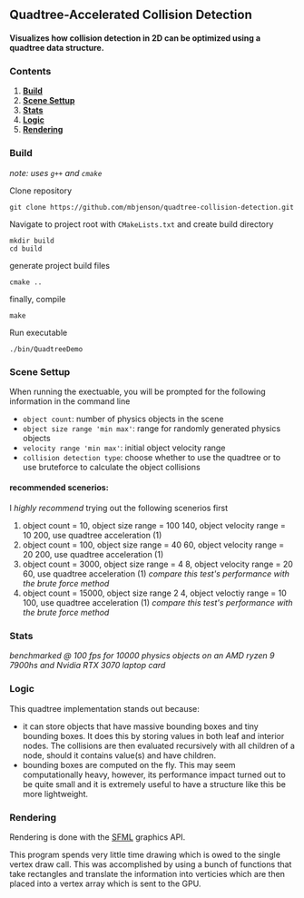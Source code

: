 ## Quadtree-Accelerated Collision Detection

#### Visualizes how collision detection in 2D can be optimized using a quadtree data structure.

### Contents
1. [**Build**](#build)
2. [**Scene Settup**](#scene-settup)
3. [**Stats**](#stats)
4. [**Logic**](#logic)
5. [**Rendering**](#rendering)

### Build
*note: uses `g++` and `cmake`*

Clone repository

    git clone https://github.com/mbjenson/quadtree-collision-detection.git
Navigate to project root with `CMakeLists.txt` and create build directory

    mkdir build
    cd build
generate project build files

    cmake ..
finally, compile

    make

Run executable

    ./bin/QuadtreeDemo
### Scene Settup

When running the exectuable, you will be prompted for the following information in the command line
* `object count`: number of physics objects in the scene
* `object size range 'min max'`: range for randomly generated physics objects
* `velocity range 'min max'`: initial object velocity range
* `collision detection type`: choose whether to use the quadtree or to use bruteforce to calculate the object collisions

#### recommended scenerios:
I *highly recommend* trying out the following scenerios first
1) object count = 10, object size range = 100 140, object velocity range = 10 200, use quadtree acceleration (1)
2) object count = 100, object size range = 40 60, object velocity range = 20 200, use quadtree acceleration (1)
3) object count = 3000, object size range = 4 8, object velocity range = 20 60, use quadtree acceleration (1)
   *compare this test's performance with the brute force method*
5) object count = 15000, object size range 2 4, object veloctiy range = 10 100, use quadtree acceleration (1)
   *compare this test's performance with the brute force method*

### Stats
*benchmarked @ 100 fps for 10000 physics objects on an AMD ryzen 9 7900hs and Nvidia RTX 3070 laptop card*

### Logic
This quadtree implementation stands out because:
* it can store objects that have massive bounding boxes and tiny bounding boxes. It does this by storing values in both leaf and interior nodes. The collisions are then evaluated recursively with all children of a node, should it contains value(s) and have children.
* bounding boxes are computed on the fly. This may seem computationally heavy, however, its performance impact turned out to be quite small and it is extremely useful to have a structure like this be more lightweight.

### Rendering
Rendering is done with the [SFML](https://github.com/SFML/SFML) graphics API.

This program spends very little time drawing which is owed to the single vertex draw call. This was accomplished by using a bunch of functions that take rectangles and translate the information into verticies which are then placed into a vertex array which is sent to the GPU.
